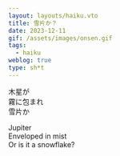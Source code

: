 ```yaml
---
layout: layouts/haiku.vto
title: 雪片か？
date: 2023-12-11
gif: /assets/images/onsen.gif
tags:
  - haiku
weblog: true
type: sh*t
---
```


<!-- jp -->

木星が
<br> 霧に包まれ
<br> 雪片か

<!-- endjp -->

<!-- en -->

Jupiter
<br> Enveloped in mist
<br> Or is it a snowflake?

<!-- enden -->
